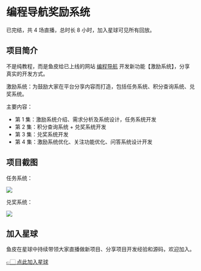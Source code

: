 # 编程导航奖励系统

已完结，共 4 场直播，总时长 8 小时，加入星球可见所有回放。

## 项目简介

不是纯教程，而是鱼皮给已上线的网站 [编程导航](https://www.code-nav.cn) 开发新功能【激励系统】，分享真实的开发方式。

激励系统：为鼓励大家在平台分享内容而打造，包括任务系统、积分查询系统、兑奖系统。

主要内容：
- 第 1 集：激励系统介绍、需求分析及系统设计，任务系统开发
- 第 2 集：积分查询系统 + 兑奖系统开发
- 第 3 集：兑奖系统开发
- 第 4 集：激励系统优化、关注功能优化、问答系统设计开发

## 项目截图

任务系统：

![](https://yupi.icu/img/prize1.png)

兑奖系统：

![](https://yupi.icu/img/prize2.png)

## 加入星球

鱼皮在星球中持续带领大家直播做新项目、分享项目开发经验和源码，欢迎加入。

[👉🏻 点此加入星球](/加入星球.md)

